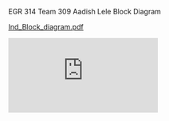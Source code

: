 EGR 314 Team 309 Aadish Lele Block Diagram

[Ind_Block_diagram.pdf](https://github.com/user-attachments/files/19151540/Ind_Block_diagram.pdf)

![Ind_Block_diagram.pdf](https://github.com/user-attachments/files/19151540/Ind_Block_diagram.pdf)
